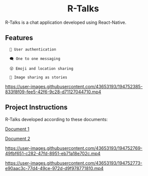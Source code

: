 

<h1 align="center">R-Talks</h1>
<p>R-Talks is a chat application developed using React-Native.</p>
<h2>Features</h2>

      🔑 User authentication 

      🗨️ One to one messaging

      😜 Emoji and location sharing

      📸 Image sharing as stories

https://user-images.githubusercontent.com/43653193/194752385-833f8f09-fee5-42f6-9c28-d71127044710.mp4

<h2>Project Instructions</h2>
<p>R-Talks developed according to these documents:</p>

[Document 1](https://github.com/FurkanGundogan/RTalk-ChatApp-ReactNative/blob/master/Instructions1.pdf) 
      
[Document 2](https://expo.dev/) 









https://user-images.githubusercontent.com/43653193/194752769-49fbf651-c282-47fd-8951-eb71a18e702c.mp4



https://user-images.githubusercontent.com/43653193/194752773-e90aac3c-77d4-49ce-972d-d9f978771810.mp4

